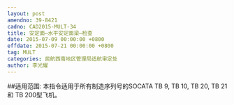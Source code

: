 ```yaml
---
layout: post
amendno: 39-8421
cadno: CAD2015-MULT-34
title: 安定面—水平安定面梁—检查
date: 2015-07-09 00:00:00 +0800
effdate: 2015-07-21 00:00:00 +0800
tag: MULT
categories: 民航西南地区管理局适航审定处
author: 李光耀
---
```


##适用范围:
本指令适用于所有制造序列号的SOCATA TB 9, TB 10, TB 20, TB 21 和 TB 200型飞机。

